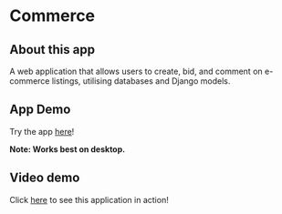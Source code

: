 # Commerce

## About this app
A web application that allows users to create, bid, and comment on e-commerce listings, utilising databases and Django models.

## App Demo
Try the app [here](https://project2-commerce.herokuapp.com/)!

__Note: Works best on desktop.__

## Video demo
Click [here](https://youtu.be/7XfUFEdPZyQ) to see this application in action!
